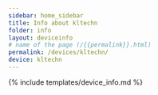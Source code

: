 ```yaml
---
sidebar: home_sidebar
title: Info about kltechn
folder: info
layout: deviceinfo
# name of the page (/{{permalink}}.html)
permalink: /devices/kltechn/
device: kltechn
---
```

{% include templates/device_info.md %}
